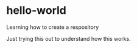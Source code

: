 # hello-world
Learning how to create a respository

Just trying this out to understand how this works.
